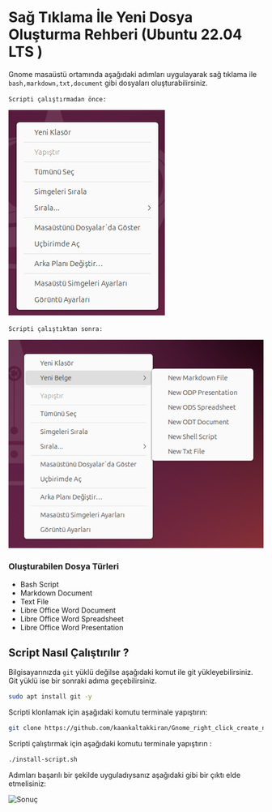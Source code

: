 # Sağ Tıklama İle Yeni Dosya Oluşturma Rehberi (Ubuntu 22.04 LTS )

Gnome masaüstü ortamında aşağıdaki adımları uygulayarak sağ tıklama ile `bash,markdown,txt,document` gibi dosyaları oluşturabilirsiniz.

`Scripti çalıştırmadan önce:`

![Önce](./image/Script-çalıştırmadan-önce.png)

`Scripti çalıştıktan sonra:`

![Sonra](./image/Script-çalıştıktan-sonra.png)

### Oluşturabilen Dosya Türleri

- Bash Script
- Markdown Document
- Text File
- Libre Office Word Document
- Libre Office Word Spreadsheet
- Libre Office Word Presentation

## Script Nasıl Çalıştırılır ?

Bilgisayarınızda `git` yüklü değilse aşağıdaki komut ile git yükleyebilirsiniz. Git yüklü ise bir sonraki adıma geçebilirsiniz.

```bash
sudo apt install git -y
```

Scripti klonlamak için aşağıdaki komutu terminale yapıştırın:

```bash
git clone https://github.com/kaankaltakkiran/Gnome_right_click_create_new_file.git && cd Gnome_right_click_create_new_file
```

Scripti çalıştırmak için aşağıdaki komutu terminale yapıştırın :

```bash
./install-script.sh
```

Adımları başarılı bir şekilde uyguladıysanız aşağıdaki gibi bir çıktı elde etmelisiniz:

![Sonuç](image/Script-sonuç.png)
